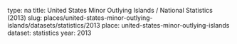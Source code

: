 type: na
title: United States Minor Outlying Islands / National Statistics (2013)
slug: places/united-states-minor-outlying-islands/datasets/statistics/2013
place: united-states-minor-outlying-islands
dataset: statistics
year: 2013
